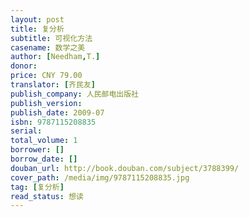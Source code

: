 ```yaml
---
layout: post
title: 复分析
subtitle: 可视化方法
casename: 数学之美
author: [Needham,T.]
donor: 
price: CNY 79.00
translator: [齐民友]
publish_company: 人民邮电出版社
publish_version: 
publish_date: 2009-07
isbn: 9787115208835
serial: 
total_volume: 1
borrower: []
borrow_date: []
douban_url: http://book.douban.com/subject/3788399/
cover_path: /media/img/9787115208835.jpg
tag: [复分析]
read_status: 想读
---
```

